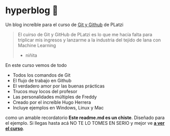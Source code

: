 # hyperblog 💚
Un blog increíble para el curso de [Git y Github](https://platzi.com/clases/1557-git-github "Git y Github") de PLatzi
>El cuirso de Git y GitHub de PLatzi es lo que me hacía falta para triplicar mis ingresos y lanzarme a la industria del tejido de lana con Machine Learning
> - niñita

En este curso vemos de todo
* Todos los comandos de Git
* El flujo de trabajo en Github
* El verdadero amor por las buenas prácticas
* Trucos muy locos del profesor
* Las personalidades múltiples de Freddy
* Creado por el increíble Hugo Herrera
* Incluye ejemplos en Windows, Linux y Mac

 como un amable recordatorio **Este readme.md es un chiste**. Diseñado para el ejemplo. Si llegas hasta acá NO TE LO TOMES EN SERIO y mejor ve [**a ver el curso**](https://platzi.com/clases/1557-git-github "a ver el curso").
